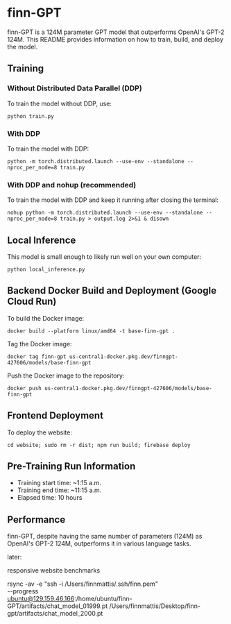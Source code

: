 # finn-GPT

finn-GPT is a 124M parameter GPT model that outperforms OpenAI's GPT-2 124M. This README provides information on how to train, build, and deploy the model.

## Training

### Without Distributed Data Parallel (DDP)

To train the model without DDP, use:

```
python train.py
```

### With DDP

To train the model with DDP:

```
python -m torch.distributed.launch --use-env --standalone --nproc_per_node=8 train.py
```

### With DDP and nohup (recommended)

To train the model with DDP and keep it running after closing the terminal:

```
nohup python -m torch.distributed.launch --use-env --standalone --nproc_per_node=8 train.py > output.log 2>&1 & disown
```

## Local Inference

This model is small enough to likely run well on your own computer:

```
python local_inference.py
```

## Backend Docker Build and Deployment (Google Cloud Run)

To build the Docker image:

```
docker build --platform linux/amd64 -t base-finn-gpt .
```

Tag the Docker image:

```
docker tag finn-gpt us-central1-docker.pkg.dev/finngpt-427606/models/base-finn-gpt
```

Push the Docker image to the repository:

```
docker push us-central1-docker.pkg.dev/finngpt-427606/models/base-finn-gpt
```

## Frontend Deployment

To deploy the website:

```
cd website; sudo rm -r dist; npm run build; firebase deploy
```

## Pre-Training Run Information

- Training start time: ~1:15 a.m.
- Training end time: ~11:15 a.m.
- Elapsed time: 10 hours

## Performance

finn-GPT, despite having the same number of parameters (124M) as OpenAI's GPT-2 124M, outperforms it in various language tasks.

later:

responsive website
benchmarks


rsync -av -e "ssh -i /Users/finnmattis/.ssh/finn.pem" \
  --progress \
  ubuntu@129.159.46.166:/home/ubuntu/finn-GPT/artifacts/chat_model_01999.pt /Users/finnmattis/Desktop/finn-gpt/artifacts/chat_model_2000.pt